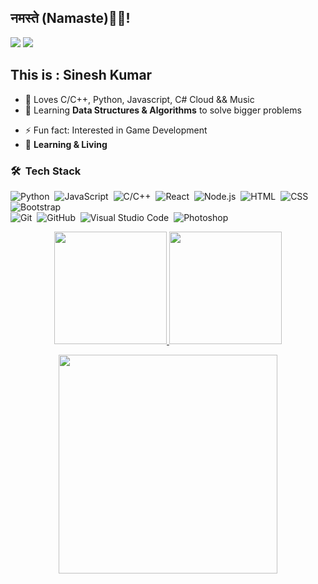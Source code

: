 <!-- ### Hi there 👋 -->

<!--
**SineshX/SineshX** is a ✨ _special_ ✨ repository because its `README.md` (this file) appears on your GitHub profile.


- 🔭 I’m currently working on ...
- 🌱 I’m currently learning ...
- 👯 I’m looking to collaborate on ...
- 🤔 I’m looking for help with ...
- 💬 Ask me about anything, I am happy to help.
- 📫 How to reach me: ...
- 😄 Pronouns: ...
- ⚡ Fun fact: ...
-->


<h2>नमस्ते (Namaste)🙏🏻!</h2>
  
[![](https://img.shields.io/badge/LinkedIn-SineshKumar-blue)](https://www.linkedin.com/in/sineshkumar/)
[![](https://img.shields.io/badge/Gmail-SineshKumaRR@gmail.com-red)](mailto:sineshkumarr@gmail.com)

## This is : Sinesh Kumar 
<!-- - ⬆ **Level - 23+** -->
<!-- - ➕ **New Skills Unlocked - JS, React** -->
- 🌱 Loves C/C++, Python, Javascript, C# Cloud && Music
- 🚀 Learning **Data Structures & Algorithms** to solve bigger problems
<!-- - 🏢 I'm currently working at  SineshX -->
<!-- - ⚙️ I use daily: `.react`, `.py` `.js`, `.html`, `.css`, `.psd` -->
<!-- - 🎙  Blog  [wow!](https://Sinesh.com/Blog) -->
- ⚡️ Fun fact: Interested in Game Development
- 📒 **Learning & Living**

### 🛠 &nbsp;Tech Stack

![Python](https://img.shields.io/badge/-Python-333333?style=flat&logo=python)&nbsp;
![JavaScript](https://img.shields.io/badge/-JavaScript-333333?style=flat&logo=javascript)&nbsp;
![C/C++](https://img.shields.io/badge/-C/C++-333333?style=flat&logo=C&logoColor=A8B9CC)&nbsp;
![React](https://img.shields.io/badge/-React-333333?style=flat&logo=react)&nbsp;
![Node.js](https://img.shields.io/badge/-Node.js-333333?style=flat&logo=node.js)&nbsp;
![HTML](https://img.shields.io/badge/-HTML-333333?style=flat&logo=HTML5)&nbsp;
![CSS](https://img.shields.io/badge/-CSS-333333?style=flat&logo=CSS3&logoColor=1572B6)&nbsp;
![Bootstrap](https://img.shields.io/badge/-Bootstrap-333333?style=flat&logo=bootstrap&logoColor=563D7C)\
![Git](https://img.shields.io/badge/-Git-333333?style=flat&logo=git)&nbsp;
![GitHub](https://img.shields.io/badge/-GitHub-333333?style=flat&logo=github)&nbsp;
![Visual Studio Code](https://img.shields.io/badge/-Visual%20Studio%20Code-333333?style=flat&logo=visual-studio-code&logoColor=007ACC)&nbsp;
![Photoshop](https://img.shields.io/badge/-Photoshop-333333?style=flat&logo=adobe-photoshop)&nbsp;

<p align="center">
<a href="https://github.com/SineshX">
  <img height="180em" src="https://github-readme-stats-eight-theta.vercel.app/api?username=Sineshx&show_icons=true&theme=react&include_all_commits=true&count_private=true "/>
  <img height="180em" src="https://github-readme-stats-eight-theta.vercel.app/api/top-langs/?username=Sineshx&layout=compact&langs_count=8&hide=java,r&theme=react "/>
</a>
</p>
<p align="center">
  
  <img src="https://media.giphy.com/media/ZG5VcvKUr1SwdN0djU/giphy.gif" width="350" />
</p>
<!-- ⭐️ From [Sinesh Kumar](https://github.com/SineshX)
<p align="right"> <img src="https://komarev.com/ghpvc/?username=SineshX" alt="Sinesh Kumar" /> </p>  -->
